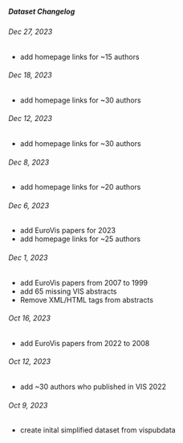 ##### Dataset Changelog

###### Dec 27, 2023

- add homepage links for ~15 authors

###### Dec 18, 2023

- add homepage links for ~30 authors

###### Dec 12, 2023

- add homepage links for ~30 authors

###### Dec 8, 2023

- add homepage links for ~20 authors

###### Dec 6, 2023

- add EuroVis papers for 2023
- add homepage links for ~25 authors

###### Dec 1, 2023

- add EuroVis papers from 2007 to 1999
- add 65 missing VIS abstracts
- Remove XML/HTML tags from abstracts

###### Oct 16, 2023

- add EuroVis papers from 2022 to 2008

###### Oct 12, 2023

- add ~30 authors who published in VIS 2022

###### Oct 9, 2023

- create inital simplified dataset from vispubdata
